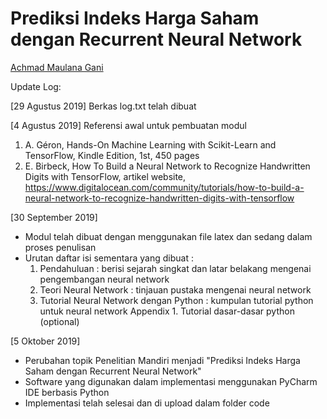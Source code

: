 # Prediksi Indeks Harga Saham dengan Recurrent Neural Network
[Achmad Maulana Gani](https://github.com/masgani)

Update Log:

[29 Agustus 2019]
Berkas log.txt telah dibuat

[4 Agustus 2019]
Referensi awal untuk pembuatan modul
1. A. Géron, Hands-On Machine Learning with Scikit-Learn and TensorFlow, Kindle Edition, 1st, 450 pages 
2. E. Birbeck, How To Build a Neural Network to Recognize Handwritten Digits with TensorFlow, artikel website, https://www.digitalocean.com/community/tutorials/how-to-build-a-neural-network-to-recognize-handwritten-digits-with-tensorflow

[30 September 2019]
- Modul telah dibuat dengan menggunakan file latex dan sedang dalam proses penulisan
- Urutan daftar isi sementara yang dibuat :
  1. Pendahuluan : berisi sejarah singkat dan latar belakang mengenai pengembangan neural network 
  2. Teori Neural Network : tinjauan pustaka mengenai neural network
  3. Tutorial Neural Network dengan Python : kumpulan tutorial python untuk neural network
  Appendix 1. Tutorial dasar-dasar python (optional)
  
[5 Oktober 2019]
- Perubahan topik Penelitian Mandiri menjadi "Prediksi Indeks Harga Saham dengan Recurrent Neural Network"
- Software yang digunakan dalam implementasi menggunakan PyCharm IDE berbasis Python
- Implementasi telah selesai dan di upload dalam folder code
